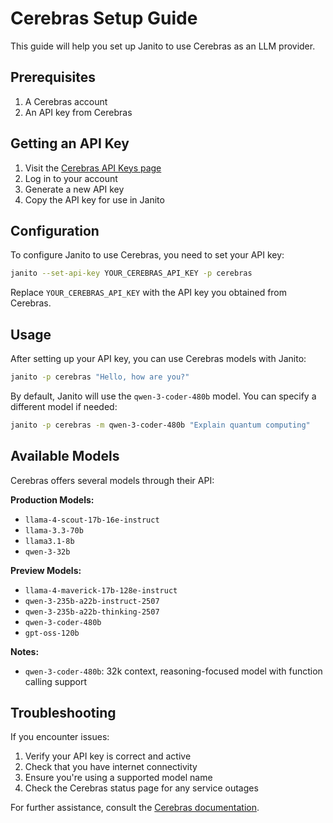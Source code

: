 # Cerebras Setup Guide

This guide will help you set up Janito to use Cerebras as an LLM provider.

## Prerequisites

1. A Cerebras account
2. An API key from Cerebras

## Getting an API Key

1. Visit the [Cerebras API Keys page](https://api.cerebras.ai/)
2. Log in to your account
3. Generate a new API key
4. Copy the API key for use in Janito

## Configuration

To configure Janito to use Cerebras, you need to set your API key:

```bash
janito --set-api-key YOUR_CEREBRAS_API_KEY -p cerebras
```

Replace `YOUR_CEREBRAS_API_KEY` with the API key you obtained from Cerebras.

## Usage

After setting up your API key, you can use Cerebras models with Janito:

```bash
janito -p cerebras "Hello, how are you?"
```

By default, Janito will use the `qwen-3-coder-480b` model. You can specify a different model if needed:

```bash
janito -p cerebras -m qwen-3-coder-480b "Explain quantum computing"
```

## Available Models

Cerebras offers several models through their API:

**Production Models:**

- `llama-4-scout-17b-16e-instruct`
- `llama-3.3-70b`
- `llama3.1-8b`
- `qwen-3-32b`

**Preview Models:**

- `llama-4-maverick-17b-128e-instruct`
- `qwen-3-235b-a22b-instruct-2507`
- `qwen-3-235b-a22b-thinking-2507`
- `qwen-3-coder-480b`
- `gpt-oss-120b`

**Notes:**

- `qwen-3-coder-480b`: 32k context, reasoning-focused model with function calling support

## Troubleshooting

If you encounter issues:

1. Verify your API key is correct and active
2. Check that you have internet connectivity
3. Ensure you're using a supported model name
4. Check the Cerebras status page for any service outages

For further assistance, consult the [Cerebras documentation](https://api.cerebras.ai/docs).